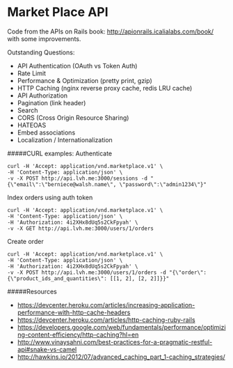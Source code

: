 Market Place API
================
Code from the APIs on Rails book: http://apionrails.icalialabs.com/book/
with some improvements.

Outstanding Questions:
* API Authentication (OAuth vs Token Auth)
* Rate Limit
* Performance & Optimization (pretty print, gzip)
* HTTP Caching (nginx reverse proxy cache, redis LRU cache)
* API Authorization
* Pagination (link header)
* Search
* CORS (Cross Origin Resource Sharing)
* HATEOAS
* Embed associations
* Localization / Internationalization

#####CURL examples:
Authenticate
```
curl -H 'Accept: application/vnd.marketplace.v1' \
-H 'Content-Type: application/json' \
-v -X POST http://api.lvh.me:3000/sessions -d "{\"email\":\"berniece@walsh.name\", \"password\":\"admin1234\"}"
```

Index orders using auth token
```
curl -H 'Accept: application/vnd.marketplace.v1' \
-H 'Content-Type: application/json' \
-H 'Authorization: 4i2XHx8dUq5s2CkFpyah' \
-v -X GET http://api.lvh.me:3000/users/1/orders
```

Create order
```
curl -H 'Accept: application/vnd.marketplace.v1' \
-H 'Content-Type: application/json' \
-H 'Authorization: 4i2XHx8dUq5s2CkFpyah' \
-v -X POST http://api.lvh.me:3000/users/1/orders -d "{\"order\":{\"product_ids_and_quantities\": [[1, 2], [2, 2]]}}"
```

#####Resources
* https://devcenter.heroku.com/articles/increasing-application-performance-with-http-cache-headers
* https://devcenter.heroku.com/articles/http-caching-ruby-rails
* https://developers.google.com/web/fundamentals/performance/optimizing-content-efficiency/http-caching?hl=en
* http://www.vinaysahni.com/best-practices-for-a-pragmatic-restful-api#snake-vs-camel
* http://hawkins.io/2012/07/advanced_caching_part_1-caching_strategies/